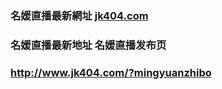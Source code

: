 ### 名媛直播最新網址 [jk404.com](http://www.jk404.com/?mingyuanzhibo) 
### 名媛直播最新地址 名媛直播发布页
### http://www.jk404.com/?mingyuanzhibo
